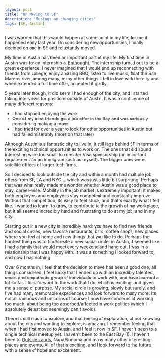 ```yaml
---
layout: post
title: "On Moving to SF"
description: "Musings on changing cities"
tags: [SF, Austin]
---
```


I was warned that this would happen at some point in my life; for me it happened early last year. On considering new opportunities, I finally decided on one in SF and reluctantly moved.

My time in Austin has been an important part of my life. My first time in Austin was for an internship at [Enthought](https://www.enthought.com/). The internship turned out to be a great experience. I never imagined that I would end up reconnecting with friends from college, enjoy amazing BBQ, listen to live music, float the San Marcos river, among many, many other things. I fell in love with the city and when extended a full time offer, accepted it gladly.

5 years later though, it did seem I had enough of the city, and I started taking interviews for positions outside of Austin. It was a confluence of many different reasons:

* I had stopped enjoying the work
* One of my best friends got a job offer in the Bay and was seriously considering making a move
* I had tried for over a year to look for other opportunities in Austin but had failed miserably (more on that later)

Although Austin is a fantastic city to live in, it still lags behind SF in terms of the exciting technical opportunities to work on. The ones that did sound interesting were too small to consider Visa sponsorship (an important requirement for an immigrant such as myself). The bigger ones were satellite offices of larger tech firms.

So I decided to look outside the city and within a month had multiple job offers from SF, LA and NYC ... which was just a little bit surprising. Perhaps that was what really made me wonder whether Austin was a good place to stay, career-wise. Mobility in the job market is extremely important; it makes both employers and employees stay competent and constantly improve. Without that competition, its easy to feel stuck, and that's exactly what I felt like. I wanted to learn, to grow, to contribute to the growth of my workplace, but it all seemed incredibly hard and frustrating to do at my job, and in my city.

Starting out in a new city is incredibly hard: you have to find new friends and social circles, new favorite restaurants, bars, coffee shops, new places where you feel at home and new things that you like to do. Perhaps the hardest thing was to find/create a new social circle: in Austin, it seemed like I had a family that would meet every weekend and hang out. I was in a relationship that I was happy with. It was a something I looked forward to, and now I had nothing.

Over 6 months in, I feel that the decision to move has been a good one, all things considered. I feel lucky that I ended up with an incredibly talented, smart and empathetic group of individuals to work with, and have learned a lot so far. I look forward to the work that I do, which is exciting, and gives me a sense of purpose. My social circle is growing, slowly but surely, and I've had many memorable experiences and look forward to many more. Its not all rainbows and unicorns of course; I now have concerns of working too much, about being too absorbed/affected in work politics (which I absolutely detest but seemingly can't avoid).

There is still much to explore, and that feeling of exploration, of not knowing about the city and wanting to explore, is amazing. I remember feeling that when I had first moved to Austin, and I feel it now in SF. I haven't been to a single technical meetup yet. I haven't been to the East Bay (!). I haven't been to [Outside Lands](https://www.sfoutsidelands.com/), Napa/Sonoma and many many other interesting places and events. All of that is exciting, and I look forward to the future with a sense of hope and excitement.

